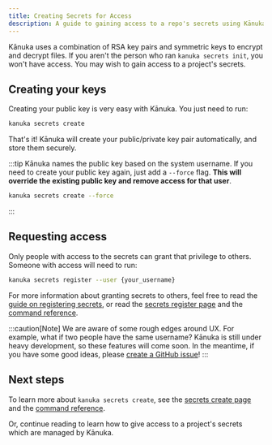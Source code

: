 ```yaml
---
title: Creating Secrets for Access
description: A guide to gaining access to a repo's secrets using Kānuka.
---
```


Kānuka uses a combination of RSA key pairs and symmetric keys to encrypt and
decrypt files. If you aren't the person who ran `kanuka secrets init`, you
won't have access. You may wish to gain access to a project's secrets.

## Creating your keys

Creating your public key is very easy with Kānuka. You just need to run:

```bash
kanuka secrets create
```

That's it! Kānuka will create your public/private key pair automatically, and
store them securely.

:::tip
Kānuka names the public key based on the system username. If you need to create
your public key again, just add a `--force` flag. **This will override the
existing public key and remove access for that user**.

```bash
kanuka secrets create --force
```

:::

## Requesting access

Only people with access to the secrets can grant that privilege to others.
Someone with access will need to run:

```bash
kanuka secrets register --user {your_username}
```

For more information about granting secrets to others, feel free to read the
[guide on registering secrets](/guides/register), or read the [secrets register
page]() and the [command reference]().

:::caution[Note]
We are aware of some rough edges around UX. For example, what if two people
have the same username? Kānuka is still under heavy development, so these
features will come soon. In the meantime, if you have some good ideas, please
[create a GitHub issue](https://github.com/PolarWolf314/kanuka/issues)!
:::

## Next steps

To learn more about `kanuka secrets create`, see the [secrets create
page]() and the [command reference]().

Or, continue reading to learn how to give access to a project's secrets which
are managed by Kānuka.
